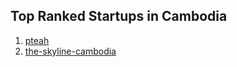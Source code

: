## Top Ranked Startups in Cambodia

1. [pteah](http://www.startupranking.com/pteah)
2. [the-skyline-cambodia](http://www.startupranking.com/the-skyline-cambodia)

